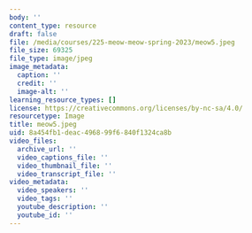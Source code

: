 ```yaml
---
body: ''
content_type: resource
draft: false
file: /media/courses/225-meow-meow-spring-2023/meow5.jpeg
file_size: 69325
file_type: image/jpeg
image_metadata:
  caption: ''
  credit: ''
  image-alt: ''
learning_resource_types: []
license: https://creativecommons.org/licenses/by-nc-sa/4.0/
resourcetype: Image
title: meow5.jpeg
uid: 8a454fb1-deac-4968-99f6-840f1324ca8b
video_files:
  archive_url: ''
  video_captions_file: ''
  video_thumbnail_file: ''
  video_transcript_file: ''
video_metadata:
  video_speakers: ''
  video_tags: ''
  youtube_description: ''
  youtube_id: ''
---
```

